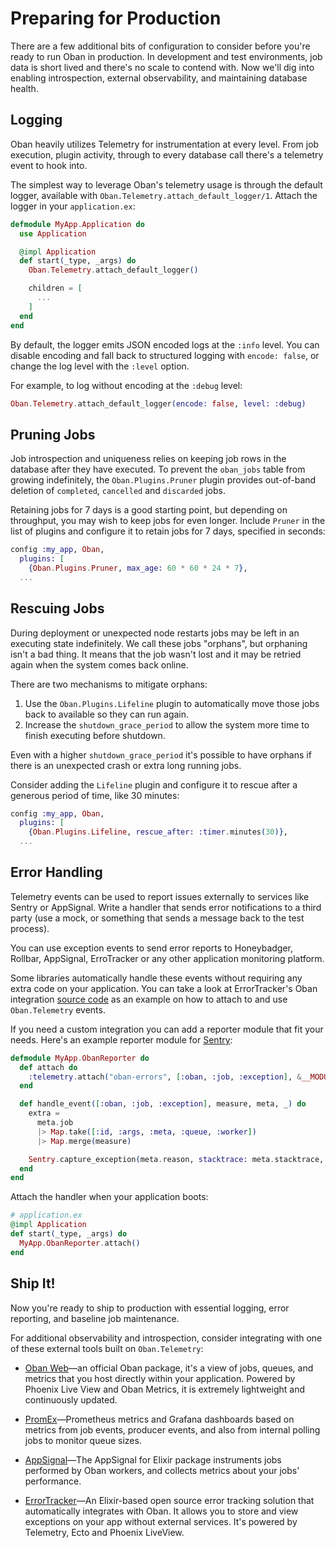 # Preparing for Production

There are a few additional bits of configuration to consider before you're ready to run Oban in
production. In development and test environments, job data is short lived and there's no scale to
contend with. Now we'll dig into enabling introspection, external observability, and maintaining
database health.

## Logging

Oban heavily utilizes Telemetry for instrumentation at every level. From job execution, plugin
activity, through to every database call there's a telemetry event to hook into.

The simplest way to leverage Oban's telemetry usage is through the default logger, available with
`Oban.Telemetry.attach_default_logger/1`. Attach the logger in your `application.ex`:

```elixir
defmodule MyApp.Application do
  use Application

  @impl Application
  def start(_type, _args) do
    Oban.Telemetry.attach_default_logger()

    children = [
      ...
    ]
  end
end
```

By default, the logger emits JSON encoded logs at the `:info` level. You can disable encoding and
fall back to structured logging with `encode: false`, or change the log level with the `:level`
option.

For example, to log without encoding at the `:debug` level:

```elixir
Oban.Telemetry.attach_default_logger(encode: false, level: :debug)
```

## Pruning Jobs

Job introspection and uniqueness relies on keeping job rows in the database after they have
executed. To prevent the `oban_jobs` table from growing indefinitely, the `Oban.Plugins.Pruner`
plugin provides out-of-band deletion of `completed`, `cancelled` and `discarded` jobs.

Retaining jobs for 7 days is a good starting point, but depending on throughput, you may wish to
keep jobs for even longer. Include `Pruner` in the list of plugins and configure it to retain jobs
for 7 days, specified in seconds:

```elixir
config :my_app, Oban,
  plugins: [
    {Oban.Plugins.Pruner, max_age: 60 * 60 * 24 * 7},
  ...
```

## Rescuing Jobs

During deployment or unexpected node restarts jobs may be left in an executing state indefinitely.
We call these jobs "orphans", but orphaning isn't a bad thing. It means that the job wasn't lost
and it may be retried again when the system comes back online.

There are two mechanisms to mitigate orphans:

1. Use the `Oban.Plugins.Lifeline` plugin to automatically move those jobs back to available so
   they can run again.
2. Increase the `shutdown_grace_period` to allow the system more time to finish executing before
   shutdown.

Even with a higher `shutdown_grace_period` it's possible to have orphans if there is an unexpected
crash or extra long running jobs.

Consider adding the `Lifeline` plugin and configure it to rescue after a generous period of time,
like 30 minutes:

```elixir
config :my_app, Oban,
  plugins: [
    {Oban.Plugins.Lifeline, rescue_after: :timer.minutes(30)},
  ...
```

## Error Handling

Telemetry events can be used to report issues externally to services like Sentry or AppSignal.
Write a handler that sends error notifications to a third party (use a mock, or something that
sends a message back to the test process).

You can use exception events to send error reports to Honeybadger, Rollbar, AppSignal, ErroTracker 
or any other application monitoring platform.

Some libraries automatically handle these events without requiring any extra code on your application. 
You can take a look at ErrorTracker's Oban integration [source code](https://github.com/elixir-error-tracker/error-tracker/blob/main/lib/error_tracker/integrations/oban.ex) 
as an example on how to attach to and use `Oban.Telemetry` events.

If you need a custom integration you can add a reporter module that fit your needs. 
Here's an example reporter module for [Sentry](https://hex.pm/packages/sentry):

```elixir
defmodule MyApp.ObanReporter do
  def attach do
    :telemetry.attach("oban-errors", [:oban, :job, :exception], &__MODULE__.handle_event/4, [])
  end

  def handle_event([:oban, :job, :exception], measure, meta, _) do
    extra =
      meta.job
      |> Map.take([:id, :args, :meta, :queue, :worker])
      |> Map.merge(measure)

    Sentry.capture_exception(meta.reason, stacktrace: meta.stacktrace, extra: extra)
  end
end
```

Attach the handler when your application boots:

```elixir
# application.ex
@impl Application
def start(_type, _args) do
  MyApp.ObanReporter.attach()
end
```

## Ship It!

Now you're ready to ship to production with essential logging, error reporting, and baseline
job maintenance.

For additional observability and introspection, consider integrating with one of these external
tools built on `Oban.Telemetry`:

* [Oban Web](https://getoban.pro)—an official Oban package, it's a view of jobs, queues, and
  metrics that you host directly within your application. Powered by Phoenix Live View and Oban
  Metrics, it is extremely lightweight and continuously updated.

* [PromEx](https://hex.pm/packages/prom_ex)—Prometheus metrics and Grafana dashboards based on
  metrics from job events, producer events, and also from internal polling jobs to monitor queue
  sizes.

* [AppSignal](https://docs.appsignal.com/elixir/integrations/oban.html)—The AppSignal for Elixir
  package instruments jobs performed by Oban workers, and collects metrics about your jobs'
  performance.

* [ErrorTracker](https://hex.pm/packages/error_tracker)—An Elixir-based open source error tracking
  solution that automatically integrates with Oban. It allows you to store and view exceptions on
  your app without external services. It's powered by Telemetry, Ecto and Phoenix LiveView.
